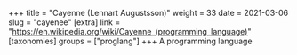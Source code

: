 +++
title = "Cayenne (Lennart Augustsson)"
weight = 33
date = 2021-03-06
slug = "cayenee"
[extra]
link = "https://en.wikipedia.org/wiki/Cayenne_(programming_language)"
[taxonomies]
groups = ["proglang"]
+++
A programming language

